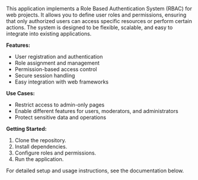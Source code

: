   
This application implements a Role Based Authentication System (RBAC) for web projects. It allows you to define user roles and permissions, ensuring that only authorized users can access specific resources or perform certain actions. The system is designed to be flexible, scalable, and easy to integrate into existing applications.

**Features:**
- User registration and authentication
- Role assignment and management
- Permission-based access control
- Secure session handling
- Easy integration with web frameworks

**Use Cases:**
- Restrict access to admin-only pages
- Enable different features for users, moderators, and administrators
- Protect sensitive data and operations

**Getting Started:**
1. Clone the repository.
2. Install dependencies.
3. Configure roles and permissions.
4. Run the application.

For detailed setup and usage instructions, see the documentation below.